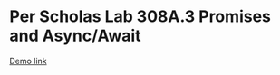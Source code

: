 # Per Scholas Lab 308A.3 Promises and Async/Await

[Demo link](https://jordles.github.io/Per-Scholas-Lab-308A.3/)
